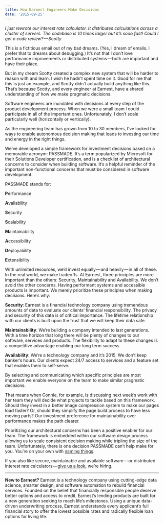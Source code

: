 ```yaml
---
title: How Earnest Engineers Make Decisions
date: '2015-09-25'
---
```


_I just rewrote our interest rate calculator. It distributes calculations across a cluster of servers. The codebase is 10 times larger but it’s sooo fast! Could I get a code review? — Scotty_

This is a fictitious email out of my bad dreams. (Yes, I dream of emails. I prefer that to dreams about debugging.) It’s not that I don’t love performance improvements or distributed systems — both are important and have their place.

But in my dream Scotty created a complex new system that will be harder to reason with and learn. I wish he hadn’t spent time on it. Good for me that this is just an example, and Scotty didn’t actually build anything like this. That’s because Scotty, and every engineer at Earnest, have a shared understanding of how we make pragmatic decisions.

Software engineers are inundated with decisions at every step of the product development process. When we were a small team I could participate in all of the important ones. Unfortunately, I don’t scale particularly well (horizontally or vertically).

As the engineering team has grown from 10 to 30 members, I’ve looked for ways to enable autonomous decision making that leads to investing our time and energy in the right things.

We’ve developed a simple framework for investment decisions based on a memorable acronym: PASSMADE. It’s a term popularized by Microsoft for their Solutions Developer certification, and is a checklist of architectural concerns to consider when building software. It’s a helpful reminder of the important non-functional concerns that must be considered in software development.

PASSMADE stands for:

**P**erformance

**A**vailability

**S**ecurity

**S**calability

**M**aintainability

**A**ccessibility

**D**eployability

**E**xtensibility

With unlimited resources, we’d invest equally — and heavily — in all of these. In the real world, we make tradeoffs. At Earnest, three principles are more important than the others: Security, Maintainability and Availability. We don’t avoid the other concerns. Having performant systems and accessible products is important. We merely prioritize these principles when making decisions. Here’s why:

**Security**: Earnest is a financial technology company using tremendous amounts of data to evaluate our clients’ financial responsibility. The privacy and security of this data is of critical importance. The lifetime relationship with our clients is built upon the trust that we will keep their data safe.

**Maintainability**: We’re building a company intended to last generations. With a time horizon that long there will be plenty of changes to our software, services and products. The flexibility to adapt to these changes is a competitive advantage enabling our long term success.

**Availability**: We’re a technology company and it’s 2015. We don’t keep banker’s hours. Our clients expect 24/7 access to services and a feature set that enables them to self-serve.

By selecting and communicating which specific principles are most important we enable everyone on the team to make similar pragmatic decisions.

That means when Connie, for example, is discussing next week’s work with her team they will decide what projects to tackle based on this framework. Should they invest in a better image compression system to make our pages load faster? Or, should they simplify the page build process to have less moving parts? Our investment preference for maintainability over performance makes the path clearer.

Prioritizing our architectural concerns has been a positive enabler for our team. The framework is embedded within our software design process allowing us to scale consistent decision making while tripling the size of the team. Unfortunately, there is one decision PASSMADE can’t help make for you.
You’re on your own with [naming things](http://martinfowler.com/bliki/TwoHardThings.html).

If you also like secure, maintainable and available software — or distributed interest rate calculators — [give us a look](https://www.meetearnest.com/careers/#/overview), we’re hiring.

---

**New to Earnest?** Earnest is a technology company using cutting-edge data science, smarter design, and software automation to rebuild financial services. Founded on the belief that financially responsible people deserve better options and access to credit, Earnest’s lending products are built for a new generation seeking to reach life’s milestones. Using a unique data-driven underwriting process, Earnest understands every applicant’s full financial story to offer the lowest possible rates and radically flexible loan options for living life.
